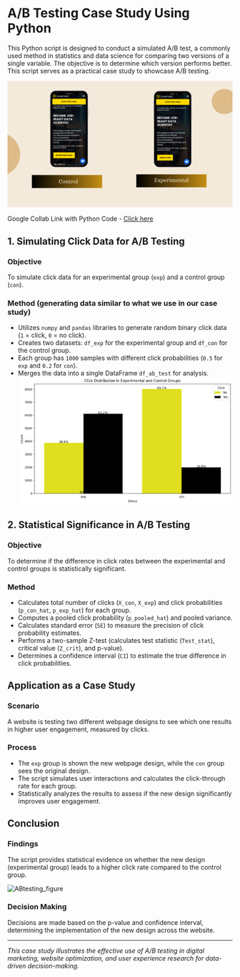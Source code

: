# A/B Testing Case Study Using Python

This Python script is designed to conduct a simulated A/B test, a commonly used method in statistics and data science for comparing two versions of a single variable. The objective is to determine which version performs better. This script serves as a practical case study to showcase A/B testing.

![Control](https://github.com/mehannioui/ab_testing_real_world_app/blob/main/assets/284995792-08318891-36ab-49da-acc5-6eca9a5780c0.png)

Google Collab Link with Python Code - <a href = "https://colab.research.google.com/drive/1I2TY-GM240Ln3qXTbBpj0k0rMAxrZtjw" target="_blank"> Click here </a>

## 1. Simulating Click Data for A/B Testing

### Objective

To simulate click data for an experimental group (`exp`) and a control group (`con`).

### Method (generating data similar to what we use in our case study)

- Utilizes `numpy` and `pandas` libraries to generate random binary click data (`1` = click, `0` = no click).
- Creates two datasets: `df_exp` for the experimental group and `df_con` for the control group.
- Each group has `1000` samples with different click probabilities (`0.5` for `exp` and `0.2` for `con`).
- Merges the data into a single DataFrame `df_ab_test` for analysis.
  ![Unknown](https://github.com/mehannioui/ab_testing_real_world_app/blob/main/assets/316333219-7b754602-d3a7-42ad-961c-9e9b276aa9ed.png)

## 2. Statistical Significance in A/B Testing

### Objective

To determine if the difference in click rates between the experimental and control groups is statistically significant.

### Method

- Calculates total number of clicks (`X_con`, `X_exp`) and click probabilities (`p_con_hat`, `p_exp_hat`) for each group.
- Computes a pooled click probability (`p_pooled_hat`) and pooled variance.
- Calculates standard error (`SE`) to measure the precision of click probability estimates.
- Performs a two-sample Z-test (calculates test statistic (`Test_stat`), critical value (`Z_crit`), and p-value).
- Determines a confidence interval (`CI`) to estimate the true difference in click probabilities.

## Application as a Case Study

### Scenario

A website is testing two different webpage designs to see which one results in higher user engagement, measured by clicks.

### Process

- The `exp` group is shown the new webpage design, while the `con` group sees the original design.
- The script simulates user interactions and calculates the click-through rate for each group.
- Statistically analyzes the results to assess if the new design significantly improves user engagement.

## Conclusion

### Findings

The script provides statistical evidence on whether the new design (experimental group) leads to a higher click rate compared to the control group.

![ABtesting_figure](https://github.com/mehannioui)

### Decision Making

Decisions are made based on the p-value and confidence interval, determining the implementation of the new design across the website.

---

_This case study illustrates the effective use of A/B testing in digital marketing, website optimization, and user experience research for data-driven decision-making._
